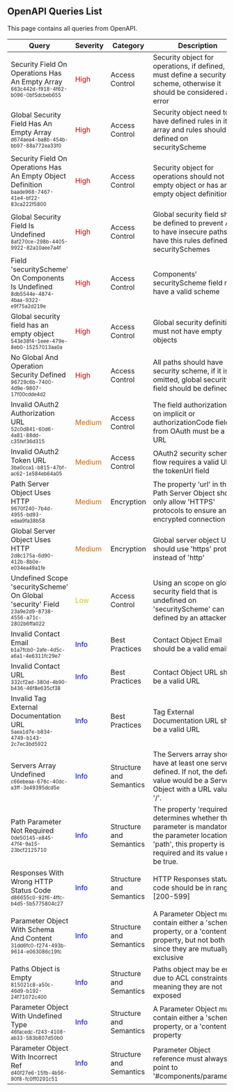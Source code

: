 ## OpenAPI Queries List
This page contains all queries from OpenAPI.

|            Query            |Severity|Category|Description|Help|
|-----------------------------|--------|--------|-----------|----|
|Security Field On Operations Has An Empty Array<br/><sup><sub>663c442d-f918-4f62-b096-0bf5dcbeb655</sub></sup>|<span style="color:#C00">High</span>|Access Control|Security object for operations, if defined, must define a security scheme, otherwise it should be considered an error|<a href="https://swagger.io/specification/#operation-object">Documentation</a><br/>|
|Global Security Field Has An Empty Array<br/><sup><sub>d674aea4-ba8b-454b-bb97-88a772ea33f0</sub></sup>|<span style="color:#C00">High</span>|Access Control|Security object need to have defined rules in its array and rules should be defined on securityScheme|<a href="https://swagger.io/specification/#security-requirement-object">Documentation</a><br/>|
|Security Field On Operations Has An Empty Object Definition<br/><sup><sub>baade968-7467-41e4-bf22-83ca222f5800</sub></sup>|<span style="color:#C00">High</span>|Access Control|Security object for operations should not be empty object or has any empty object definition|<a href="https://swagger.io/specification/#operation-object">Documentation</a><br/>|
|Global Security Field Is Undefined<br/><sup><sub>8af270ce-298b-4405-9922-82a10aee7a4f</sub></sup>|<span style="color:#C00">High</span>|Access Control|Global security field should be defined to prevent API to have insecure paths and have this rules defined on securitySchemes|<a href="https://swagger.io/specification/#security-requirement-object">Documentation</a><br/>|
|Field 'securityScheme' On Components Is Undefined<br/><sup><sub>8db5544e-4874-4baa-9322-e9f75a2d219e</sub></sup>|<span style="color:#C00">High</span>|Access Control|Components' securityScheme field must have a valid scheme|<a href="https://swagger.io/specification/#security-scheme-object">Documentation</a><br/>|
|Global security field has an empty object<br/><sup><sub>543e38f4-1eee-479e-8eb0-15257013aa0a</sub></sup>|<span style="color:#C00">High</span>|Access Control|Global security definition must not have empty objects|<a href="https://swagger.io/specification/#security-requirement-object">Documentation</a><br/>|
|No Global And Operation Security Defined<br/><sup><sub>96729c6b-7400-4d9e-9807-17f00cdde4d2</sub></sup>|<span style="color:#C00">High</span>|Access Control|All paths should have security scheme, if it is omitted, global security field should be defined|<a href="https://swagger.io/specification/#security-requirement-object">Documentation</a><br/>|
|Invalid OAuth2 Authorization URL<br/><sup><sub>52c0d841-60d6-4a81-88dd-c35fef36d315</sub></sup>|<span style="color:#C60">Medium</span>|Access Control|The field authorizationUrl on implicit or authorizationCode fields from OAuth must be a valid URL|<a href="https://swagger.io/specification/#oauth-flow-object">Documentation</a><br/>|
|Invalid OAuth2 Token URL<br/><sup><sub>3ba0cca1-b815-47bf-ac62-1e584eb64a05</sub></sup>|<span style="color:#C60">Medium</span>|Access Control| OAuth2 security scheme flow requires a valid URL in the tokenUrl field|<a href="https://swagger.io/specification/#oauth-flow-object">Documentation</a><br/>|
|Path Server Object Uses HTTP<br/><sup><sub>9670f240-7b4d-4955-bd93-edaa9fa38b58</sub></sup>|<span style="color:#C60">Medium</span>|Encryption|The property 'url' in the Path Server Object should only allow 'HTTPS' protocols to ensure an encrypted connection|<a href="https://swagger.io/specification/#server-object">Documentation</a><br/>|
|Global Server Object Uses HTTP<br/><sup><sub>2d8c175a-6d90-412b-8b0e-e034ea49a1fe</sub></sup>|<span style="color:#C60">Medium</span>|Encryption|Global server object URL should use 'https' protocol instead of 'http'|<a href="https://swagger.io/specification/#server-object">Documentation</a><br/>|
|Undefined Scope 'securityScheme' On Global 'security' Field<br/><sup><sub>23a9e2d9-8738-4556-a71c-2802b6ffa022</sub></sup>|<span style="color:#CC0">Low</span>|Access Control|Using an scope on global security field that is undefined on 'securityScheme' can be defined by an attacker|<a href="https://swagger.io/specification/#oauth-flow-object">Documentation</a><br/>|
|Invalid Contact Email<br/><sup><sub>b1a7fcb0-2afe-4d5c-a6a1-4e6311fc29e7</sub></sup>|<span style="color:#00C">Info</span>|Best Practices|Contact Object Email should be a valid email|<a href="https://swagger.io/specification/#contact-object">Documentation</a><br/>|
|Invalid Contact URL<br/><sup><sub>332cf2ad-380d-4b90-b436-46f8e635cf38</sub></sup>|<span style="color:#00C">Info</span>|Best Practices|Contact Object URL should be a valid URL|<a href="https://swagger.io/specification/#contact-object">Documentation</a><br/>|
|Invalid Tag External Documentation URL<br/><sup><sub>5aea1d7e-b834-4749-b143-2c7ec3bd5922</sub></sup>|<span style="color:#00C">Info</span>|Best Practices|Tag External Documentation URL should be a valid URL|<a href="https://swagger.io/specification/#external-documentation-object">Documentation</a><br/>|
|Servers Array Undefined<br/><sup><sub>c66ebeaa-676c-40dc-a3ff-3e49395dcd5e</sub></sup>|<span style="color:#00C">Info</span>|Structure and Semantics|The Servers array should have at least one server defined. If not, the default value would be a Server Object with a URL value of '/'.|<a href="https://swagger.io/specification/#server-object">Documentation</a><br/>|
|Path Parameter Not Required<br/><sup><sub>0de50145-e845-47f4-9a15-23bcf2125710</sub></sup>|<span style="color:#00C">Info</span>|Structure and Semantics|The property 'required' determines whether the parameter is mandatory. If the parameter location is 'path', this property is required and its value must be true.|<a href="https://swagger.io/specification/#parameter-object">Documentation</a><br/>|
|Responses With Wrong HTTP Status Code<br/><sup><sub>d86655c0-92f6-4ffc-b4d5-5b5775804c27</sub></sup>|<span style="color:#00C">Info</span>|Structure and Semantics|HTTP Responses status code should be in range of [200-599]|<a href="https://swagger.io/specification/#responses-object">Documentation</a><br/>|
|Parameter Object With Schema And Content<br/><sup><sub>31dd6fc0-f274-493b-9614-e063086c19fc</sub></sup>|<span style="color:#00C">Info</span>|Structure and Semantics|A Parameter Object must contain either a 'schema' property, or a 'content' property, but not both since they are mutually exclusive|<a href="https://swagger.io/specification/#parameter-object">Documentation</a><br/>|
|Paths Object is Empty<br/><sup><sub>815021c8-a50c-46d9-b192-24f71072c400</sub></sup>|<span style="color:#00C">Info</span>|Structure and Semantics|Paths object may be empty due to ACL constraints, meaning they are not exposed|<a href="https://swagger.io/specification/#paths-object">Documentation</a><br/>|
|Parameter Object With Undefined Type<br/><sup><sub>46facedc-f243-4108-ab33-583b807d50b0</sub></sup>|<span style="color:#00C">Info</span>|Structure and Semantics|A Parameter Object must contain either a 'schema' property, or a 'content' property|<a href="https://swagger.io/specification/#parameter-object">Documentation</a><br/>|
|Parameter Object With Incorrect Ref<br/><sup><sub>d40f27e6-15fb-4b56-90f8-fc0ff0291c51</sub></sup>|<span style="color:#00C">Info</span>|Structure and Semantics|Parameter Object reference must always point to '#components/parameters'|<a href="https://swagger.io/specification/#parameter-object">Documentation</a><br/>|
